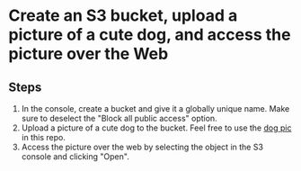 # Create an S3 bucket, upload a picture of a cute dog, and access the picture over the Web

## Steps
1. In the console, create a bucket and give it a globally unique name. Make sure to deselect the "Block all public access" option.
1. Upload a picture of a cute dog to the bucket. Feel free to use the [dog pic](https://github.com/craighillelson/aws-club/blob/main/rocky.jpeg) in this repo.
1. Access the picture over the web by selecting the object in the S3 console and clicking "Open".